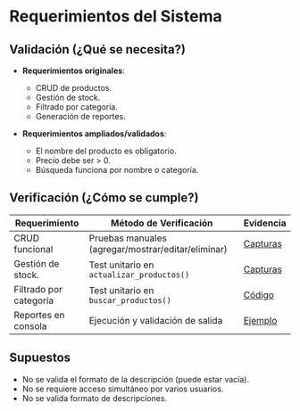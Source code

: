 # Requerimientos del Sistema  

## Validación (¿Qué se necesita?)  
- **Requerimientos originales**:  
  - CRUD de productos.  
  - Gestión de stock.  
  - Filtrado por categoría.  
  - Generación de reportes.

- **Requerimientos ampliados/validados**:  
  - El nombre del producto es obligatorio.  
  - Precio debe ser > 0.  
  - Búsqueda funciona por nombre *o* categoría.  

## Verificación (¿Cómo se cumple?)  
| Requerimiento          | Método de Verificación           | Evidencia         |  
|------------------------|----------------------------------|------------------|  
| CRUD funcional          | Pruebas manuales (agregar/mostrar/editar/eliminar) | [Capturas](/docs/crud-funciones.png) |  
| Gestión de stock.         | Test unitario en `actualizar_productos()` | [Capturas](/docs/actualizar-funcion.png) |
| Filtrado por categoría  | Test unitario en `buscar_productos()` | [Código](/inventario.py#L130) |  
| Reportes en consola     | Ejecución y validación de salida | [Ejemplo](/docs/reporte-consola.png) |  

## Supuestos  
- No se valida el formato de la descripción (puede estar vacía).  
- No se requiere acceso simultáneo por varios usuarios.
- No se valida formato de descripciones.